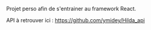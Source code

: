 Projet perso afin de s'entrainer au framework React.

API à retrouver ici : https://github.com/ymidey/Hilda_api
